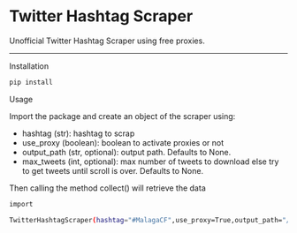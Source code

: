 # Twitter Hashtag Scraper

Unofficial Twitter Hashtag Scraper using free proxies.

----

Installation

```bash
pip install 
```

Usage

Import the package and create an object of the scraper using:
* hashtag (str): hashtag to scrap
* use_proxy (boolean): boolean to activate proxies or not
* output_path (str, optional): output path. Defaults to None.
* max_tweets (int, optional): max number of tweets to download else try to get tweets until scroll is over. Defaults to None.


Then calling the method collect() will retrieve the data

```bash 
import 

TwitterHashtagScraper(hashtag="#MalagaCF",use_proxy=True,output_path="/Users/myuser/Desktop",max_tweets=None).collect()

```


